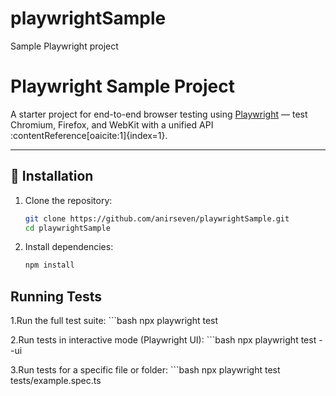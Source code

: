 # playwrightSample
Sample Playwright project

# Playwright Sample Project

A starter project for end-to-end browser testing using [Playwright](https://github.com/microsoft/playwright) — test Chromium, Firefox, and WebKit with a unified API :contentReference[oaicite:1]{index=1}.

---
## 🔧 Installation

1. Clone the repository:  
   ```bash
   git clone https://github.com/anirseven/playwrightSample.git
   cd playwrightSample

2. Install dependencies:
    ```bash
    npm install


##  Running Tests
1.Run the full test suite:
    ```bash
    npx playwright test

2.Run tests in interactive mode (Playwright UI):
    ```bash
    npx playwright test --ui

3.Run tests for a specific file or folder:
    ```bash
    npx playwright test tests/example.spec.ts

